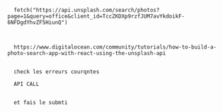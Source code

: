       fetch("https://api.unsplash.com/search/photos?page=1&query=office&client_id=TccZKDXp9rzfJUM7avYkdoikF-6NFDgdYhvZF5HiunQ")



      https://www.digitalocean.com/community/tutorials/how-to-build-a-photo-search-app-with-react-using-the-unsplash-api


      check les erreurs courqntes 

      API CALL 


      et fais le submti
